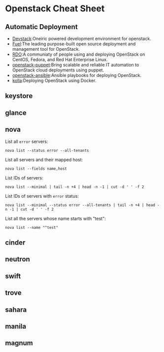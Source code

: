 # Openstack Cheat Sheet

## Automatic Deployment

* [Devstack](http://docs.openstack.org/developer/devstack/):Oneiric powered development environment for openstack.
* [Fuel](https://www.mirantis.com/products/mirantis-openstack-software/):The leading purpose-built open source deployment and management tool for OpenStack.
* [RDO](https://www.rdoproject.org/):A communiaty of people using and deploying OpenStack on CentOS, Fedora, and Red Hat Enterprise Linux.
* [openstack-puppet](https://wiki.openstack.org/wiki/Puppet):Bring scalable and reliable IT automation to OpenStack cloud deployments using puppet.
* [openstack-ansible](https://github.com/openstack/openstack-ansible):Ansible playbooks for deploying OpenStack.
* [kolla](https://github.com/openstack/kolla):Deploying OpenStack using Docker.

## keystore

## glance

## nova

List all `error` servers:

```
nova list --status error --all-tenants
```

List all servers and their mapped host:

```
nova list --fields name,host
```

List IDs of servers:

```
nova list --minimal | tail -n +4 | head -n -1 | cut -d ' ' -f 2
```

List IDs of servers with `error` status:

```
nova list --minimal --status error --all-tenants | tail -n +4 | head -n -1 | cut -d ' ' -f 2
```

List all the servers whose name starts with "test":

```
nova list --name "^test"
```

## cinder

## neutron

## swift

## trove

## sahara

## manila

## magnum
